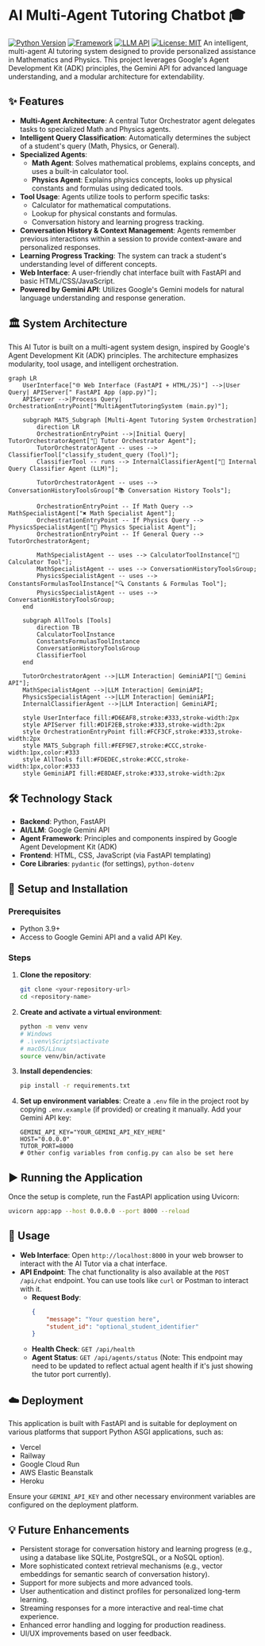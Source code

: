 # AI Multi-Agent Tutoring Chatbot 🎓

[![Python Version](https://img.shields.io/badge/python-3.9%2B-blue.svg)](https://www.python.org/downloads/)
[![Framework](https://img.shields.io/badge/framework-FastAPI-green.svg)](https://fastapi.tiangolo.com/)
[![LLM API](https://img.shields.io/badge/LLM-Gemini%20API-purple.svg)](https://ai.google.dev/)
[![License: MIT](https://img.shields.io/badge/License-MIT-yellow.svg)](https://opensource.org/licenses/MIT) An intelligent, multi-agent AI tutoring system designed to provide personalized assistance in Mathematics and Physics. This project leverages Google's Agent Development Kit (ADK) principles, the Gemini API for advanced language understanding, and a modular architecture for extendability.

## ✨ Features

* **Multi-Agent Architecture**: A central Tutor Orchestrator agent delegates tasks to specialized Math and Physics agents.
* **Intelligent Query Classification**: Automatically determines the subject of a student's query (Math, Physics, or General).
* **Specialized Agents**:
    * **Math Agent**: Solves mathematical problems, explains concepts, and uses a built-in calculator tool.
    * **Physics Agent**: Explains physics concepts, looks up physical constants and formulas using dedicated tools.
* **Tool Usage**: Agents utilize tools to perform specific tasks:
    * Calculator for mathematical computations.
    * Lookup for physical constants and formulas.
    * Conversation history and learning progress tracking.
* **Conversation History & Context Management**: Agents remember previous interactions within a session to provide context-aware and personalized responses.
* **Learning Progress Tracking**: The system can track a student's understanding level of different concepts.
* **Web Interface**: A user-friendly chat interface built with FastAPI and basic HTML/CSS/JavaScript.
* **Powered by Gemini API**: Utilizes Google's Gemini models for natural language understanding and response generation.

## 🏛️ System Architecture

This AI Tutor is built on a multi-agent system design, inspired by Google's Agent Development Kit (ADK) principles. The architecture emphasizes modularity, tool usage, and intelligent orchestration.

```mermaid
graph LR
    UserInterface["🌐 Web Interface (FastAPI + HTML/JS)"] -->|User Query| APIServer[" FastAPI App (app.py)"];
    APIServer -->|Process Query| OrchestrationEntryPoint["MultiAgentTutoringSystem (main.py)"];

    subgraph MATS_Subgraph [Multi-Agent Tutoring System Orchestration]
        direction LR
        OrchestrationEntryPoint -->|Initial Query| TutorOrchestratorAgent["👤 Tutor Orchestrator Agent"];
        TutorOrchestratorAgent -- uses --> ClassifierTool["classify_student_query (Tool)"];
        ClassifierTool -- runs --> InternalClassifierAgent["🤖 Internal Query Classifier Agent (LLM)"];
        
        TutorOrchestratorAgent -- uses --> ConversationHistoryToolsGroup["📚 Conversation History Tools"];
        
        OrchestrationEntryPoint -- If Math Query --> MathSpecialistAgent["✖️ Math Specialist Agent"];
        OrchestrationEntryPoint -- If Physics Query --> PhysicsSpecialistAgent["🔬 Physics Specialist Agent"];
        OrchestrationEntryPoint -- If General Query --> TutorOrchestratorAgent;

        MathSpecialistAgent -- uses --> CalculatorToolInstance["🧮 Calculator Tool"];
        MathSpecialistAgent -- uses --> ConversationHistoryToolsGroup;
        PhysicsSpecialistAgent -- uses --> ConstantsFormulasToolInstance["🔍 Constants & Formulas Tool"];
        PhysicsSpecialistAgent -- uses --> ConversationHistoryToolsGroup;
    end

    subgraph AllTools [Tools]
        direction TB
        CalculatorToolInstance
        ConstantsFormulasToolInstance
        ConversationHistoryToolsGroup
        ClassifierTool
    end
    
    TutorOrchestratorAgent -->|LLM Interaction| GeminiAPI["🧠 Gemini API"];
    MathSpecialistAgent -->|LLM Interaction| GeminiAPI;
    PhysicsSpecialistAgent -->|LLM Interaction| GeminiAPI;
    InternalClassifierAgent -->|LLM Interaction| GeminiAPI;

    style UserInterface fill:#D6EAF8,stroke:#333,stroke-width:2px
    style APIServer fill:#D1F2EB,stroke:#333,stroke-width:2px
    style OrchestrationEntryPoint fill:#FCF3CF,stroke:#333,stroke-width:2px
    style MATS_Subgraph fill:#FEF9E7,stroke:#CCC,stroke-width:1px,color:#333
    style AllTools fill:#FDEDEC,stroke:#CCC,stroke-width:1px,color:#333
    style GeminiAPI fill:#E8DAEF,stroke:#333,stroke-width:2px
```
## 🛠️ Technology Stack

* **Backend**: Python, FastAPI
* **AI/LLM**: Google Gemini API
* **Agent Framework**: Principles and components inspired by Google Agent Development Kit (ADK)
* **Frontend**: HTML, CSS, JavaScript (via FastAPI templating)
* **Core Libraries**: `pydantic` (for settings), `python-dotenv`

## 🚀 Setup and Installation

### Prerequisites

* Python 3.9+
* Access to Google Gemini API and a valid API Key.

### Steps

1.  **Clone the repository**:
    ```bash
    git clone <your-repository-url>
    cd <repository-name>
    ```

2.  **Create and activate a virtual environment**:
    ```bash
    python -m venv venv
    # Windows
    # .\venv\Scripts\activate
    # macOS/Linux
    source venv/bin/activate
    ```

3.  **Install dependencies**:
    ```bash
    pip install -r requirements.txt
    ```

4.  **Set up environment variables**:
    Create a `.env` file in the project root by copying `.env.example` (if provided) or creating it manually. Add your Gemini API key:
    ```env
    GEMINI_API_KEY="YOUR_GEMINI_API_KEY_HERE"
    HOST="0.0.0.0"
    TUTOR_PORT=8000
    # Other config variables from config.py can also be set here
    ```

## ▶️ Running the Application

Once the setup is complete, run the FastAPI application using Uvicorn:

```bash
uvicorn app:app --host 0.0.0.0 --port 8000 --reload
```

## 💬 Usage

* **Web Interface**: Open `http://localhost:8000` in your web browser to interact with the AI Tutor via a chat interface.
* **API Endpoint**: The chat functionality is also available at the `POST /api/chat` endpoint. You can use tools like `curl` or Postman to interact with it.
    * **Request Body**:
        ```json
        {
            "message": "Your question here",
            "student_id": "optional_student_identifier"
        }
        ```
    * **Health Check**: `GET /api/health`
    * **Agent Status**: `GET /api/agents/status` (Note: This endpoint may need to be updated to reflect actual agent health if it's just showing the tutor port currently).

## ☁️ Deployment

This application is built with FastAPI and is suitable for deployment on various platforms that support Python ASGI applications, such as:

* Vercel
* Railway
* Google Cloud Run
* AWS Elastic Beanstalk
* Heroku

Ensure your `GEMINI_API_KEY` and other necessary environment variables are configured on the deployment platform.

## 💡 Future Enhancements

* Persistent storage for conversation history and learning progress (e.g., using a database like SQLite, PostgreSQL, or a NoSQL option).
* More sophisticated context retrieval mechanisms (e.g., vector embeddings for semantic search of conversation history).
* Support for more subjects and more advanced tools.
* User authentication and distinct profiles for personalized long-term learning.
* Streaming responses for a more interactive and real-time chat experience.
* Enhanced error handling and logging for production readiness.
* UI/UX improvements based on user feedback.
